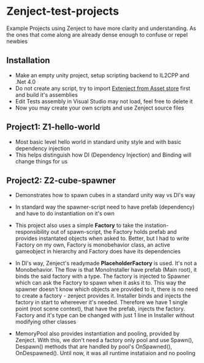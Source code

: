 # Zenject-test-projects
Example Projects using Zenject to have more clarity and understanding. 
As the ones that come along are already dense enough to confuse or repel newbies

## Installation
- Make an empty unity project, setup scripting backend to IL2CPP and .Net 4.0
- Do not create any script, try to import [Extenject from Asset store](https://assetstore.unity.com/packages/tools/utilities/extenject-dependency-injection-ioc-157735) first and build it's assemblies
- Edit Tests assembly in Visual Studio may not load, feel free to delete it
- Now you may create your own scripts and use Zenject source files

## Project1: Z1-hello-world
- Most basic level hello world in standard unity style and with basic dependency injection
- This helps distinguish how DI (Dependency Injection) and Binding will change things for us

## Project2: Z2-cube-spawner
- Demonstrates how to spawn cubes in a standard unity way vs DI's way
- In standard way the spawner-script need to have prefab (dependency) and have to do instantiation on it's own
- This project also uses a simple **Factory** to take the instation-responsibility out of spawn-script, the Factory holds prefab and provides instantated objects when asked to. Better, but I had to write Factory on my own, Factory is monobehavior class, an active gameobject in hierarchy and Factory does have its dependencies

- In DI's way, Zenject's readymade **PlaceholderFactory<T>** is used. It's not a Monobehavior. The flow is that MonoInstaller have prefab (Main root), it binds the said factory with a type. The factory is injected to Spawner which can ask the Factory to spawn when it asks it to. This way the spawner doesn't know which objects are provided to it, there is no need to create a factory - zenject provides it. Installer binds and injects the factory in start to whereever it's needed. Therefore we have 1 single point (root scene context), that have the prefab, injects the factory. Factory and it's type can be changed with just 1 line in Installer without modifying other classes
  
- MemoryPool also provides instantiation and pooling, provided by Zenject. With this, we don't need a factory only pool and use Spawn(), Despawn() methods that are handled by pool's OnSpawned(), OnDespawned(). Until now, it was all runtime instatiaion and no pooling

